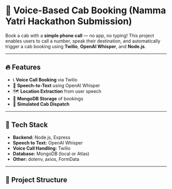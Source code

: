 # 🚖 Voice-Based Cab Booking (Namma Yatri Hackathon Submission)

Book a cab with a **simple phone call** — no app, no typing! This project enables users to call a number, speak their destination, and automatically trigger a cab booking using **Twilio**, **OpenAI Whisper**, and **Node.js**.

---

## 🔥 Features

- 📞 **Voice Call Booking** via Twilio
- 🧠 **Speech-to-Text** using OpenAI Whisper
- 🗺️ **Location Extraction** from user speech
- 💾 **MongoDB Storage** of bookings
- 🚗 **Simulated Cab Dispatch**

---

## 🧠 Tech Stack

- **Backend:** Node.js, Express
- **Speech to Text:** OpenAI Whisper
- **Voice Call Handling:** Twilio
- **Database:** MongoDB (local or Atlas)
- **Other:** dotenv, axios, FormData

---

## 📁 Project Structure

